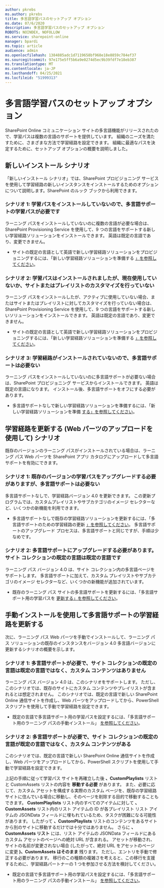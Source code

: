 ```yaml
---
author: pkrebs
ms.author: pkrebs
title: 多言語学習パスのセットアップ オプション
ms.date: 07/6/2020
description: 多言語学習パスのセットアップ オプション
ROBOTS: NOINDEX, NOFOLLOW
ms.service: sharepoint-online
manager: bpardi
ms.topic: article
audience: admin
ms.openlocfilehash: 1384885adc1d7119658bf968e18e8859c784ef37
ms.sourcegitcommit: 97e175e5ff5b6a9e0274d5ec9b39fdf7e18eb387
ms.translationtype: MT
ms.contentlocale: ja-JP
ms.lasthandoff: 04/25/2021
ms.locfileid: "51999313"
---
```

# <a name="setup-options-for-multilingual-learning-pathways"></a>多言語学習パスのセットアップ オプション
SharePoint Online コミュニケーション サイトの多言語機能がリリースされたので、学習パスは複数の言語のサポートを提供しています。 組織のニーズを満たすために、さまざまな方法で学習経路を設定できます。 組織に最適なパスを決定するために、セットアップ オプションの概要を説明しました。 

## <a name="new-install-scenarios"></a>新しいインストール シナリオ
「新しいインストール シナリオ」では、SharePoint プロビジョニング サービスを使用して学習経路の新しいインスタンスをインストールするためのオプションについて説明します。SharePoint のルック ブックから利用できます。

### <a name="scenario-1-we-have-not-installed-learning-pathways-and-need-learning-pathways-multilingual-support"></a>シナリオ 1: 学習パスをインストールしていないので、多言語サポートの学習パスが必要です 
ラーニング パスをインストールしていないのに複数の言語が必要な場合は、SharePoint Provisioning Service を使用して、9 つの言語をサポートする新しい学習経路ソリューションをインストールできます。 英語は既定の言語であり、変更できません。 
- サイトの既定の言語として英語で新しい学習経路ソリューションをプロビジョニングするには、「新しい学習経路ソリューションを準備する [」を参照してください](custom_provision_ml.md)。

### <a name="scenario-2-we-installed-learning-pathways-but-arent-currently-using-it-andor-havent-made-any-customization-to-the-site-or-playlists"></a>シナリオ 2: 学習パスはインストールされましたが、現在使用していないか、サイトまたはプレイリストのカスタマイズを行っていない 
ラーニング パスをインストールしたが、アクティブに使用していない場合、またはサイトまたはプレイリストに対してカスタマイズを行っていない場合は、SharePoint Provisioning Service を使用して、9 つの言語をサポートする新しいソリューションをインストールできます。 英語は既定の言語であり、変更できません。 
- サイトの既定の言語として英語で新しい学習経路ソリューションをプロビジョニングするには、「新しい学習経路ソリューションを準備する [」を参照してください](custom_provision_ml.md)。

### <a name="scenario-3-we-havent-installed-learning-pathways-and-dont-need-multilingual-support"></a>シナリオ 3: 学習経路がインストールされていないので、多言語サポートは必要ない 
ラーニング パスをインストールしていないのに多言語サポートが必要ない場合は、SharePoint プロビジョニング サービスからインストールできます。 英語は既定の言語になります。 インストール後、多言語サポートをオフにする必要があります。 
- 多言語サポートなしで新しい学習経路ソリューションを準備するには、「新しい学習経路ソリューションを準備 [する」を参照してください](custom_provision_ml.md)。

## <a name="update-learning-pathways-with-a-web-part-upload-scenarios"></a>学習経路を更新する (Web パーツのアップロードを使用して) シナリオ
既存のバージョンのラーニング パスがインストールされている場合は、ラーニング パス Web パーツを SharePoint アプリ カタログにアップロードして多言語サポートを有効にできます。 

### <a name="scenario-1-we-need-to-upgrade-an-existing-version-of-learning-pathways-but-dont-need-multilingual-support"></a>シナリオ 1: 既存のバージョンの学習パスをアップグレードする必要がありますが、多言語サポートは必要ない
多言語サポートなしで、学習経路バージョン 4.0 を更新できます。 この更新プログラムでは、カスタムプレイリストやサブカテゴリのイメージ セレクターなど、いくつかの新機能を利用できます。 

- 多言語サポートなしで既存の学習経路ソリューションを更新するには、「多言語サポートのための学習経路の更新 [」を参照してください](custom_update_ml.md)。 多言語サポートのアップグレード プロセスは、多言語サポートと同じですが、手順は少なめです。 

### <a name="scenario-2-we-need-to-upgrade-to-multilingual-support-and-the-default-language-of-the-site-collection-is-our-default-language"></a>シナリオ 2: 多言語サポートにアップグレードする必要があります。サイト コレクションの既定の言語は既定の言語です
ラーニング パス バージョン 4.O は、サイト コレクション内の多言語ページをサポートします。 多言語サポートに加えて、カスタム プレイリストやサブカテゴリのイメージ セレクターなど、いくつかの新機能が追加されています。 
- 既存のラーニング パス サイトの多言語サポートを更新するには、「多言語サポート用の学習パスを [更新する」を参照してください](custom_update_ml.md)。 

## <a name="update-learning-pathways-for-multilingual-support-with-manual-install"></a>手動インストールを使用して多言語サポートの学習経路を更新する 
次に、ラーニング パス Web パーツを手動でインストールして、ラーニング パス ソリューションの既存のインスタンスをバージョン 4.0 多言語バージョンに更新するシナリオの概要を示します。 

### <a name="scenario-1-we-need-multilingual-support-and-the-default-language-of-the-site-collection-is-not-our-default-language--no-custom-content"></a>シナリオ 1: 多言語サポートが必要で、サイト コレクションの既定の言語は既定の言語ではなく、カスタム コンテンツはありません 
ラーニング パス バージョン 4.0 は、このシナリオをサポートします。 ただし、このシナリオでは、既存のサイトにカスタム コンテンツやプレイリストが含まれるとは想定されません。 このシナリオでは、既定の言語で新しい SharePoint Online 通信サイトを作成し、Web パーツをアップロードしてから、PowerShell スクリプトを使用して手動で学習経路を設定できます。 
- 既定の言語で多言語サポート用の学習パスを設定するには、「多言語サポート用のラーニング パスの手動インストール」 [を参照してください](custom_manualsetup_ml.md)。

### <a name="scenario-2-we-need-multilingual-support-and-the-default-language-of-the-site-collection-is-not-our-default-language--plus-we-have-custom-content"></a>シナリオ 2: 多言語サポートが必要で、サイト コレクションの既定の言語が既定の言語ではなく、カスタム コンテンツがある 
このシナリオでは、既定の言語で新しい SharePoint Online 通信サイトを作成し、Web パーツをアップロードしてから、PowerShell スクリプトを使用して手動で学習経路を設定できます。 

上記の手順に従って学習パス サイトを再確立した後 **、CustomPlaylists** リストと CustomAssets リストの内容を **移動する必要** があります。 また、必要に応じて、カスタム アセットを構成する実際のカスタム ページを、既存の学習経路サイトに住んでいる場合に移動し、そのページを削除する目的で移動することもできます。 **CustomPlaylists** リスト内のすべてのアイテムに対して **、CustomAssets** リスト内のリスト アイテムの ID が各プレイリスト リスト アイテムの JSONData フィールドに埋もれているため、タスクが困難になる可能性があります。 したがって **、CustomPlaylists** リストのコンテンツをあるサイトから別のサイトに移動するだけでは十分ではありません。 さらに **、CustomAssets リスト** には、リスト アイテムの JSONData フィールドにあるカスタム アセットのページへの絶対 URL が含まれる。 アセットが移動され、サイトの名前が変更されない場合 (したがって、絶対 URL をアセットのページに変更 **)、CustomAssets はそのまま** 残ります。 ただし、エントリを手動で修正する必要があります。 移行のこの種類の複雑さを考えると、この移行を支援するために、学習経路パートナーの 1 つを参加させる方法を検討してください。
- 既定の言語で多言語サポート用の学習パスを設定するには、「多言語サポート用のラーニング パスの手動インストール」 [を参照してください](custom_manualsetup_ml.md)。

